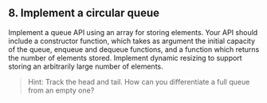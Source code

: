 ## 8. Implement a circular queue

Implement a queue API using an array for storing elements. Your API should include a constructor function, which takes as argument the initial capacity of the queue, enqueue and dequeue functions, and a function which returns the number of elements stored. Implement dynamic resizing to support storing an arbitrarily large number of elements.

> Hint: Track the head and tail. How can you differentiate a full queue from an empty one?
